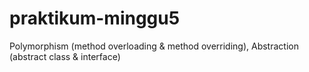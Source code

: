 # praktikum-minggu5
Polymorphism (method overloading &amp; method overriding), Abstraction (abstract class &amp; interface)

